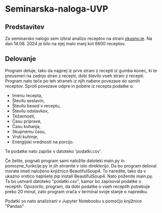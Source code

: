 ﻿# Seminarska-naloga-UVP
## Predstavitev
Za seminarsko nalogo sem izbral analizo receptov na strani [okusno.je](https://okusno.je/). Na dan 14.08. 2024 je bilo na njej malo manj kot 6600 receptov. 

## Delovanje
Program deluje, tako da najprej iz prve strani z recepti iz gumba konec, ki te preusmeri na zadnjo stran z recepti, dobi število vseh strani z recepti. Program nato teče po teh straneh iz njih nabere povezave do samih receptov. Sproti povezave odpre in pobere iz recepta podatke o:
* Imenu recepta,
* Številu sestavin,
* Številu besed v receptu,
* Številu odstavkov,
* Težavnosti,
* Času priprave,
* Času kuhanja,
* Skupnemu času,
* Vrsti kuhinje,
* Energijski vrednosti na porcijo.
  
Te podatke nato zapiše v datoteko 'podatki.csv'.

Če želite, pognati program sami naložite datoteki main.py in pomozne_funkcije.py in jih shranite v isto direktorijo. Da bo program deloval morate imeti naloženo knjižnico BeautifulSoup4. To naredite, tako da v ukazno vrstico napišete pip install BeautifulSoup4. Nato poženite main.py. Ta bo ustvaril datoteko "podatki.csv", kamor bo zapisoval podatke o receptih. Opozorilo, program, da dobi podatke o vseh receptih potrebuje preko 20 minut, zato program vrača v terminal svoje stanje o napredku.

Podatki so nato analizirani v Jupyter Notebooku s pomočjo knjižnice "Pandas"
